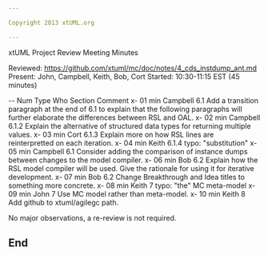 ```yaml
---

Copyright 2013 xtUML.org

---
```


xtUML Project Review Meeting Minutes

Reviewed:  https://github.com/xtuml/mc/doc/notes/4_cds_instdump_ant.md
Present:  John, Campbell, Keith, Bob, Cort
Started:  10:30-11:15 EST (45 minutes)

-- Num Type  Who       Section  Comment
x- 01  min   Campbell  6.1      Add a transition paragraph at the
                                end of 6.1 to explain that the following
                                paragraphs will further elaborate the
                                differences between RSL and OAL.
x- 02  min   Campbell  6.1.2    Explain the alternative of structured data
                                types for returning multiple values.
x- 03  min   Cort      6.1.3    Explain more on how RSL lines are
                                reinterpretted on each iteration.
x- 04  min   Keith     6.1.4    typo:  "substitution"
x- 05  min   Campbell  6.1      Consider adding the comparison of
                                instance dumps between changes to
                                the model compiler.
x- 06  min   Bob       6.2      Explain how the RSL model compiler will be
                                used.  Give the rationale for using it for
                                iterative development.
x- 07  min   Bob       6.2      Change Breakthrough and Idea titles
                                to something more concrete.
x- 08  min   Keith     7        typo:  "the" MC meta-model
x- 09  min   John      7        Use MC model rather than meta-model.
x- 10  min   Keith     8        Add github to xtuml/agilegc path.
   
No major observations, a re-review is not required.


End
---
